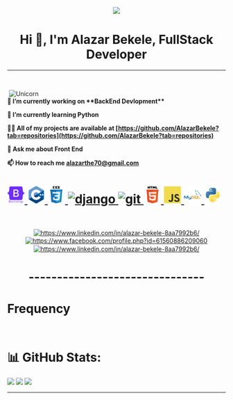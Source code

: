  <p align="center">
  <img src="https://github.com/thompsonemerson/thompsonemerson/raw/master/cover-thompson.png" height="200">
</p>
<h1 align="center">Hi 👋, I'm Alazar Bekele, FullStack Developer</h1>
<hr>
<p align="center">
  
  <br>
</p>
<img align="right" width="500px" alt="Unicorn" src="https://media1.tenor.com/m/2nKSTDDekOgAAAAC/coding-kira.gif">

<h4>
 🔭 I’m currently working on **BackEnd Devlopment**

 🌱 I’m currently learning **Python**

 👨‍💻 All of my projects are available at [https://github.com/AlazarBekele?tab=repositories](https://github.com/AlazarBekele?tab=repositories)

 💬 Ask me about **Front End**
 
 📫 How to reach me **alazarthe70@gmail.com**
</h4>





<h1 float="right"> <a href="https://getbootstrap.com" target="_blank" rel="noreferrer"> <img src="https://raw.githubusercontent.com/devicons/devicon/master/icons/bootstrap/bootstrap-plain-wordmark.svg" alt="bootstrap" width="40" height="40"/> </a> <a href="https://www.w3schools.com/cpp/" target="_blank" rel="noreferrer"> <img src="https://raw.githubusercontent.com/devicons/devicon/master/icons/cplusplus/cplusplus-original.svg" alt="cplusplus" width="40" height="40"/> </a> <a href="https://www.w3schools.com/css/" target="_blank" rel="noreferrer"> <img src="https://raw.githubusercontent.com/devicons/devicon/master/icons/css3/css3-original-wordmark.svg" alt="css3" width="40" height="40"/> </a> <a href="https://www.djangoproject.com/" target="_blank" rel="noreferrer"> <img src="https://cdn.worldvectorlogo.com/logos/django.svg" alt="django" width="40" height="40"/> </a> <a href="https://git-scm.com/" target="_blank" rel="noreferrer"> <img src="https://www.vectorlogo.zone/logos/git-scm/git-scm-icon.svg" alt="git" width="40" height="40"/> </a> <a href="https://www.w3.org/html/" target="_blank" rel="noreferrer"> <img src="https://raw.githubusercontent.com/devicons/devicon/master/icons/html5/html5-original-wordmark.svg" alt="html5" width="40" height="40"/> </a> <a href="https://developer.mozilla.org/en-US/docs/Web/JavaScript" target="_blank" rel="noreferrer"> <img src="https://raw.githubusercontent.com/devicons/devicon/master/icons/javascript/javascript-original.svg" alt="javascript" width="40" height="40"/> </a> <a href="https://www.mysql.com/" target="_blank" rel="noreferrer"> <img src="https://raw.githubusercontent.com/devicons/devicon/master/icons/mysql/mysql-original-wordmark.svg" alt="mysql" width="40" height="40"/> </a> <a href="https://www.python.org" target="_blank" rel="noreferrer"> <img src="https://raw.githubusercontent.com/devicons/devicon/master/icons/python/python-original.svg" alt="python" width="40" height="40"/> </a> </h1>

<br>

  <p align="center">
      <a href="https://linkedin.com/in/https://www.linkedin.com/in/alazar-bekele-8aa7992b6/" target="blank"><img align="center" src="https://raw.githubusercontent.com/rahuldkjain/github-profile-readme-generator/master/src/images/icons/Social/linked-in-alt.svg" alt="https://www.linkedin.com/in/alazar-bekele-8aa7992b6/" height="30" width="40" /></a>
      <a href="https://fb.com/https://www.facebook.com/profile.php?id=61560886209060" target="blank"><img align="center" src="https://raw.githubusercontent.com/rahuldkjain/github-profile-readme-generator/master/src/images/icons/Social/facebook.svg" alt="https://www.facebook.com/profile.php?id=61560886209060" height="30" width="40" /></a>
      <a href="https://instagram.com/https://www.linkedin.com/in/alazar-bekele-8aa7992b6/" target="blank"><img align="center" src="https://raw.githubusercontent.com/rahuldkjain/github-profile-readme-generator/master/src/images/icons/Social/instagram.svg" alt="https://www.linkedin.com/in/alazar-bekele-8aa7992b6/" height="30" width="40" /></a>
      </p>


<h1 align="center">-------------------------------</h1>

<h1>Frequency</h1>
<br>

# 📊 GitHub Stats:

![](https://github-readme-stats.vercel.app/api?username=AlazarBekele&theme=dark&hide_border=false&include_all_commits=false&count_private=false)
![](https://github-readme-streak-stats.herokuapp.com/?user=AlazarBekele&theme=dark&hide_border=false)
![](https://github-readme-stats.vercel.app/api/top-langs/?username=AlazarBekele&theme=dark&hide_border=false&include_all_commits=false&count_private=false&layout=compact)

---

<!-- Proudly created with GPRM ( https://gprm.itsvg.in ) -->




 
